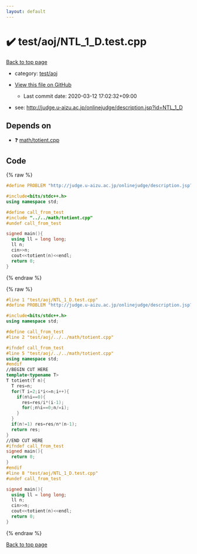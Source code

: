 ```yaml
---
layout: default
---
```


<!-- mathjax config similar to math.stackexchange -->
<script type="text/javascript" async
  src="https://cdnjs.cloudflare.com/ajax/libs/mathjax/2.7.5/MathJax.js?config=TeX-MML-AM_CHTML">
</script>
<script type="text/x-mathjax-config">
  MathJax.Hub.Config({
    TeX: { equationNumbers: { autoNumber: "AMS" }},
    tex2jax: {
      inlineMath: [ ['$','$'] ],
      processEscapes: true
    },
    "HTML-CSS": { matchFontHeight: false },
    displayAlign: "left",
    displayIndent: "2em"
  });
</script>

<script type="text/javascript" src="https://cdnjs.cloudflare.com/ajax/libs/jquery/3.4.1/jquery.min.js"></script>
<script src="https://cdn.jsdelivr.net/npm/jquery-balloon-js@1.1.2/jquery.balloon.min.js" integrity="sha256-ZEYs9VrgAeNuPvs15E39OsyOJaIkXEEt10fzxJ20+2I=" crossorigin="anonymous"></script>
<script type="text/javascript" src="../../../assets/js/copy-button.js"></script>
<link rel="stylesheet" href="../../../assets/css/copy-button.css" />


# :heavy_check_mark: test/aoj/NTL_1_D.test.cpp

<a href="../../../index.html">Back to top page</a>

* category: <a href="../../../index.html#0d0c91c0cca30af9c1c9faef0cf04aa9">test/aoj</a>
* <a href="{{ site.github.repository_url }}/blob/master/test/aoj/NTL_1_D.test.cpp">View this file on GitHub</a>
    - Last commit date: 2020-03-12 17:02:32+09:00


* see: <a href="http://judge.u-aizu.ac.jp/onlinejudge/description.jsp?id=NTL_1_D">http://judge.u-aizu.ac.jp/onlinejudge/description.jsp?id=NTL_1_D</a>


## Depends on

* :question: <a href="../../../library/math/totient.cpp.html">math/totient.cpp</a>


## Code

<a id="unbundled"></a>
{% raw %}
```cpp
#define PROBLEM "http://judge.u-aizu.ac.jp/onlinejudge/description.jsp?id=NTL_1_D"

#include<bits/stdc++.h>
using namespace std;

#define call_from_test
#include "../../math/totient.cpp"
#undef call_from_test

signed main(){
  using ll = long long;
  ll n;
  cin>>n;
  cout<<totient(n)<<endl;
  return 0;
}

```
{% endraw %}

<a id="bundled"></a>
{% raw %}
```cpp
#line 1 "test/aoj/NTL_1_D.test.cpp"
#define PROBLEM "http://judge.u-aizu.ac.jp/onlinejudge/description.jsp?id=NTL_1_D"

#include<bits/stdc++.h>
using namespace std;

#define call_from_test
#line 2 "test/aoj/../../math/totient.cpp"

#ifndef call_from_test
#line 5 "test/aoj/../../math/totient.cpp"
using namespace std;
#endif
//BEGIN CUT HERE
template<typename T>
T totient(T n){
  T res=n;
  for(T i=2;i*i<=n;i++){
    if(n%i==0){
      res=res/i*(i-1);
      for(;n%i==0;n/=i);
    }
  }
  if(n!=1) res=res/n*(n-1);
  return res;
}
//END CUT HERE
#ifndef call_from_test
signed main(){
  return 0;
}
#endif
#line 8 "test/aoj/NTL_1_D.test.cpp"
#undef call_from_test

signed main(){
  using ll = long long;
  ll n;
  cin>>n;
  cout<<totient(n)<<endl;
  return 0;
}

```
{% endraw %}

<a href="../../../index.html">Back to top page</a>

